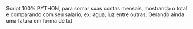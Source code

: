 Script 100% PYTHON, para somar suas contas mensais, mostrando o total e comparando com seu salario, ex: agua, luz entre outras. Gerando ainda uma fatura em forma de txt
